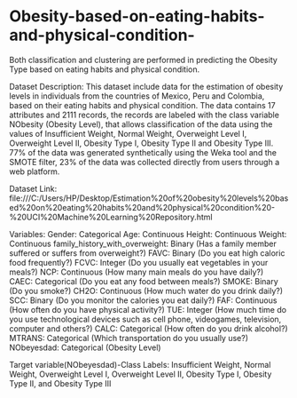 # Obesity-based-on-eating-habits-and-physical-condition-
Both classification and clustering  are performed in predicting the  Obesity Type based on eating habits and physical condition. 

Dataset Description:
This dataset include data for the estimation of obesity levels in individuals from the countries of Mexico, Peru and Colombia, based on their eating habits and physical condition. The data contains 17 attributes and 2111 records, the records are labeled with the class variable NObesity (Obesity Level), that allows classification of the data using the values of Insufficient Weight, Normal Weight, Overweight Level I, Overweight Level II, Obesity Type I, Obesity Type II and Obesity Type III. 77% of the data was generated synthetically using the Weka tool and the SMOTE filter, 23% of the data was collected directly from users through a web platform.

Dataset Link:
file:///C:/Users/HP/Desktop/Estimation%20of%20obesity%20levels%20based%20on%20eating%20habits%20and%20physical%20condition%20-%20UCI%20Machine%20Learning%20Repository.html

Variables:
Gender:                          Categorical
Age:                             Continuous
Height:                          Continuous
Weight:                          Continuous
family_history_with_overweight:  Binary  (Has a family member suffered or suffers from overweight?)
FAVC:                            Binary  (Do you eat high caloric food frequently?)
FCVC:                            Integer (Do you usually eat vegetables in your meals?)
NCP:                             Continuous (How many main meals do you have daily?)
CAEC:                            Categorical (Do you eat any food between meals?)
SMOKE:                           Binary  (Do you smoke?)
CH2O:                            Continuous  (How much water do you drink daily?)
SCC:                             Binary  (Do you monitor the calories you eat daily?)
FAF:                             Continuous  (How often do you have physical activity?)
TUE:                             Integer  (How much time do you use technological devices such as cell phone, videogames, television, computer and others?)
CALC:                            Categorical  (How often do you drink alcohol?)
MTRANS:                          Categorical  (Which transportation do you usually use?)
NObeyesdad:                      Categorical  (Obesity Level)


Target variable(NObeyesdad)-Class Labels:
Insufficient Weight, Normal Weight, Overweight Level I, Overweight Level II, Obesity Type I, Obesity Type II, and Obesity Type III


